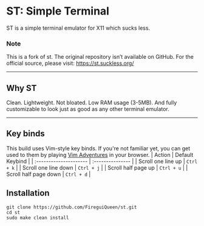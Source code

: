 # ST: Simple Terminal
ST is a simple terminal emulator for X11 which sucks less. 

### Note
This is a fork of st. The original repository isn’t available on GitHub. For the official source, please visit: https://st.suckless.org/

---

## Why ST
Clean. Lightweight. Not bloated. Low RAM usage (3-5MB). And fully customizable to look just as good as any other terminal emulator.

---

## Key binds
This build uses Vim-style key binds. If you're not familiar yet, you can get used to them by playing [Vim Adventures](https://vim-adventures.com/) in your browser.
| Action                  | Default Keybind  |
| :---------------------  | :--------------- |
| Scroll one line up      | `Ctrl + k`       |
| Scroll one line down    | `Ctrl + j`       |
| Scroll half page up     | `Ctrl + u`       |
| Scroll half page down   | `Ctrl + d`       |


## Installation
``` 
git clone https://github.com/FireguiQueen/st.git
cd st
sudo make clean install
``` 
